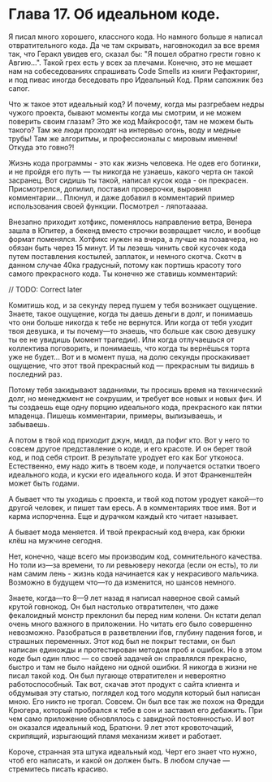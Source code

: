 # Глава 17. Об идеальном коде.

Я писал много хорошего, классного кода. Но намного больше я написал отвратительного кода. Да че там скрывать, наговнокодил за все время так, что Геракл увидев его, сказал бы: "Я пошел обратно грести говно к Авгию...". Такой грех есть у всех за плечами. Конечно, это не мешает нам на собеседованиях спрашивать Code Smells из книги Рефакторинг, и под пивас иногда беседовать про Идеальный Код. Прям сапожник без сапог.

Что ж такое этот идеальный код? И почему, когда мы разгребаем недры чужого проекта, бывают моменты когда мы смотрим, и не можем поверить своим глазам? Это же код Майкрософт, там не можем быть такого? Там же люди проходят на интервью огонь, воду и медные трубы! Там же алгоритмы, и профессионалы с мировым именем! Откуда это говно?!

Жизнь кода программы - это как жизнь человека. Не одев его ботинки, и не пройдя его путь — ты никогда не узнаешь, какого черта он такой засранец. Вот сидишь ты такой, написал кусок кода - он прекрасен. Присмотрелся, допилил, поставил проверочки, выровнял комментарии... Плюнул, и даже добавил в комментарий пример использования своей функции. Посмотрел - ляпотааааа.

Внезапно приходит хотфикс, поменялось направление ветра, Венера зашла в Юпитер, а бекенд вместо строчки возвращает число, и вообще формат поменялся. Хотфикс нужен на вчера, а лучше на позавчера, но обязан быть через 15 минут. И ты лезешь чинить свой кусочек кода путем поставления костылей, заплаток, и немного скотча. Скотч в данном случае 40ка градусный, потому как портишь красоту того самого прекрасного кода. Ты конечно же ставишь комментарий:

// TODO: Correct later

Комитишь код, и за секунду перед пушем у тебя возникает ощущение. Знаете, такое ощущение, когда ты даешь деньги в долг, и понимаешь что они больше никогда к тебе не вернутся. Или когда от тебя уходит твоя девушка, и ты почему—то знаешь, что больше как свою девушку ты ее не увидишь (момент трагедии). Или когда отлучаешься от коллектива поговорить, и понимаешь, что когда ты вернёшься торта уже не будет... Вот и в момент пуша, на долю секунды проскакивает ощущение, что этот твой прекрасный код — прекрасным ты видишь в последний раз.

Потому тебя закидывают заданиями, ты просишь время на технический долг, но менеджмент не сокрушим, и требует все новых и новых фич. И ты создаешь еще одну порцию идеального кода, прекрасного как пятки младенца. Пишешь комментарии, примеры, вылизываешь, и забываешь.

А потом в твой код приходит джун, мидл, да пофиг кто. Вот у него то совсем другое представление о коде, и его красоте. И он берет твой код, и под себя строит. В результате уродует его как Бог утконоса. Естественно, ему надо жить в твоем коде, и получается остатки твоего идеального кода, и куски его идеального кода. И этот Франкенштейн может быть годами.

А бывает что ты уходишь с проекта, и твой код потом уродует какой—то другой человек, и пишет там ересь. А в комментариях твое имя. Вот и карма испорченна. Еще и дурачком каждый кто читает называет.

А бывает мода меняется. И твой прекрасный код вчера, как брюки клёш на мужчине сегодня.

Нет, конечно, чаще всего мы производим код, сомнительного качества. Но толи из—за времени, то ли ревьюверу некогда (если он есть), то ли нам самим лень - жизнь кода начинается как у некрасивого мальчика. Возможно в будущем что—то да изменится, но шансов немного.

Знаете, когда—то 8—9 лет назад я написал наверное свой самый крутой говнокод. Он был настолько отвратителен, что даже фекалоидный монстр преклонил бы перед ним колени. Он кстати делал очень много важного в приложении. Но читать его было совершенно невозможно. Разобраться в разветвлении ifов, глубину падения forов, и страшных переменных. Этот код был не покрыт тестами, он был написан единожды и протестирован методом проб и ошибок. Но в этом коде был один плюс — со своей задачей он справлялся прекрасно, быстро и там не было найдено ни одной ошибки. Я никогда в жизни не писал такой код. Он был пугающе отвратителен и невероятно работоспособный. Так вот, скачав этот продукт с сайта клиента и обдумывая эту статью, поглядел код того модуля который был написан мною. Его никто не трогал. Совсем. Он был все так же похож на Фредди Крюгера, который пробрался к тебе в сон и заставил его дебажить. При чем само приложение обновлялось с завидной постоянностью. И вот он оказался идеальный код, Братюни. 9 лет этот кровоточащий, скрипящий, изрыгающий пламя механизм живет и работает.

Короче, странная эта штука идеальный код. Черт его знает что нужно, чтоб его написать, и какой он должен быть. В любом случае — стремитесь писать красиво.